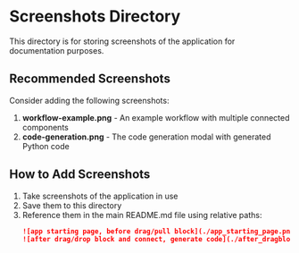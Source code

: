 # Screenshots Directory

This directory is for storing screenshots of the application for documentation purposes.

## Recommended Screenshots

Consider adding the following screenshots:

1. **workflow-example.png** - An example workflow with multiple connected components
2. **code-generation.png** - The code generation modal with generated Python code

## How to Add Screenshots

1. Take screenshots of the application in use
2. Save them to this directory
3. Reference them in the main README.md file using relative paths:
   ```markdown
   ![app starting page, before drag/pull block](./app_starting_page.png)
   ![after drag/drop block and connect, generate code](./after_dragblock_codegen.png)

   ```
